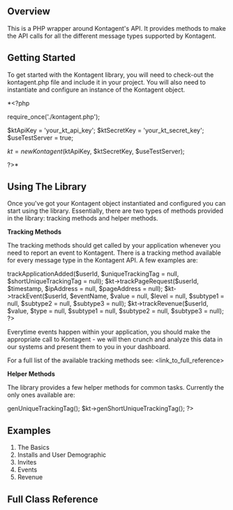 Overview
-----------------

This is a PHP wrapper around Kontagent's API. It provides methods to make the API calls for all the different message types supported by Kontagent.

Getting Started
-----------------

To get started with the Kontagent library, you will need to check-out the kontagent.php file and include it in your project. You will also need to instantiate and configure
an instance of the Kontagent object.

*<?php

require_once('./kontagent.php');


$ktApiKey = 'your_kt_api_key';
$ktSecretKey = 'your_kt_secret_key';
$useTestServer = true;

$kt = new Kontagent($ktApiKey, $ktSecretKey, $useTestServer);

?>*

Using The Library
-----------------

Once you've got your Kontagent object instantiated and configured you can start using the library. Essentially, there are two types of methods provided in the library: tracking methods and helper methods.

**Tracking Methods**

The tracking methods should get called by your application whenever you need to report an event to Kontagent. There is a tracking method available for every message type in the Kontagent API. A few examples are:

<?php

$kt->trackApplicationAdded($userId, $uniqueTrackingTag = null, $shortUniqueTrackingTag = null);

$kt->trackPageRequest($userId, $timestamp, $ipAddress = null, $pageAddress = null);

$kt->trackEvent($userId, $eventName, $value = null, $level = null, $subtype1 = null, $subtype2 = null, $subtype3 = null);

$kt->trackRevenue($userId, $value, $type = null,  $subtype1 = null, $subtype2 = null, $subtype3 = null);

?>

Everytime events happen within your application, you should make the appropriate call to Kontagent - we will then crunch and analyze this data in our systems and present them to you in your dashboard.

For a full list of the available tracking methods see: <link_to_full_reference>

**Helper Methods**

The library provides a few helper methods for common tasks. Currently the only ones available are:

<?php

$kt->genUniqueTrackingTag();

$kt->genShortUniqueTrackingTag();

?>

Examples
-----------------

1. The Basics
2. Installs and User Demographic
3. Invites
4. Events
5. Revenue

Full Class Reference
-----------------
